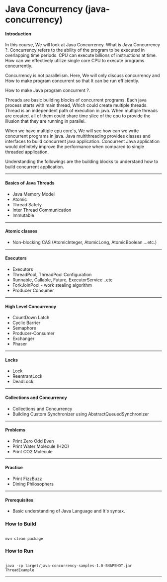 # Java Concurrency (java-concurrency)

#### Introduction
In this course, We will look at Java Concurrency. What is Java Concurrency ?.
Concurrency refers to the ability of the program to be executed in overlapping time periods.
CPU can execute billions of instructions at time. How can we effectively utilize single core
CPU to execute programs concurrently.

Concurrency is not parallelism. Here, We will only discuss concurrency and How to make program
concurrent so that It can be run efficiently.

How to make Java program concurrent ?.

Threads are basic building blocks of concurrent programs. Each java process starts with main thread,
Which could create multiple threads. Thread is an independent path of execution in java. When multiple threads are created,
all of them could share time slice of the cpu to provide the illusion that they are running in parallel.

When we have multiple cpu core's, We will see how can we write concurrent programs in java. Java multithreading provides
classes and interfaces to build concurrent java application. Concurrent Java application would definitely improve the
performance when compared to single threaded application.

Understanding the followings are the building blocks to understand how to build concurrent application.

---

#### Basics of Java Threads
- Java Memory Model
- Atomic
- Thread Safety
- Inter Thread Communication
- Immutable

---
#### Atomic classes
- Non-blocking CAS (AtomicInteger, AtomicLong, AtomicBoolean ...etc.)
---

#### Executors
- Executors
- ThreadPool, ThreadPool Configuration
- Runnable, Callable, Future, ExecutorService ..etc
- ForkJoinPool - work stealing algorithm
- Producer Consumer

---
#### High Level Concurrency
- CountDown Latch
- Cyclic Barrier
- Semaphore
- Producer-Consumer
- Exchanger
- Phaser

---
#### Locks
- Lock
- ReentrantLock
- DeadLock

---

#### Collections and Concurrency
- Collections and Concurrency
- Building Custom Synchronizer using AbstractQueuedSynchronizer

---

#### Problems
- Print Zero Odd Even
- Print Water Molecule (H2O)
- Print CO2 Molecule

---

#### Practice
- Print FizzBuzz
- Dining Philosophers

---
#### Prerequisites
- Basic understanding of Java Language and It'_s_ syntax.


### How to Build
```

mvn clean package

```

### How to Run

```

java -cp target/java-concurrency-samples-1.0-SNAPSHOT.jar ThreadExample

```

---
